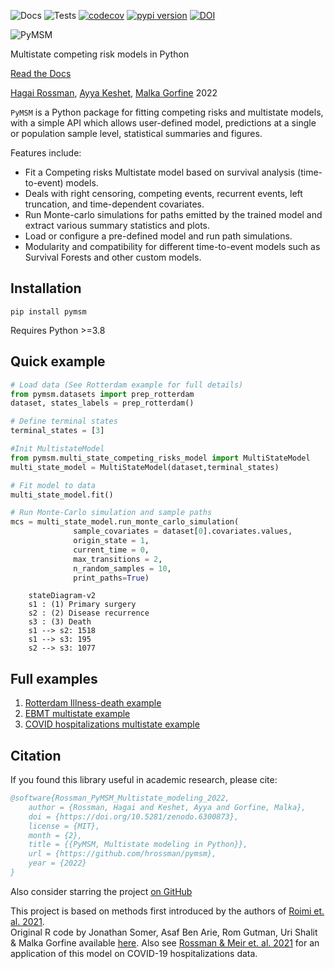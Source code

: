 ![Docs](https://github.com/hrossman/pymsm/actions/workflows/docs.yml/badge.svg)
![Tests](https://github.com/hrossman/pymsm/actions/workflows/tests.yml/badge.svg)
[![codecov](https://codecov.io/gh/hrossman/pymsm/branch/main/graph/badge.svg?token=FG434UHSQ2)](https://codecov.io/gh/hrossman/pymsm)
[![pypi version](https://img.shields.io/pypi/v/pymsm)](https://pypi.org/project/pymsm/)
[![DOI](https://zenodo.org/badge/443028256.svg)](https://zenodo.org/badge/latestdoi/443028256)

![PyMSM](https://github.com/hrossman/pymsm/blob/main/docs/pymsm_icon.svg)  

Multistate competing risk models in Python  
  
[Read the Docs](https://hrossman.github.io/pymsm/)  
  
[Hagai Rossman](https://hrossman.github.io/), [Ayya Keshet](https://github.com/ayya-keshet), [Malka Gorfine](https://www.tau.ac.il/~gorfinem/) 2022


`PyMSM` is a Python package for fitting competing risks and multistate models, with a simple API which allows user-defined model, predictions at a single or population sample level, statistical summaries and figures.  

Features include:

- Fit a Competing risks Multistate model based on survival analysis (time-to-event) models.
- Deals with right censoring, competing events, recurrent events, left truncation, and time-dependent covariates.
- Run Monte-carlo simulations for paths emitted by the trained model and extract various summary statistics and plots.
- Load or configure a pre-defined model and run path simulations.
- Modularity and compatibility for different time-to-event models such as Survival Forests and other custom models.


## Installation

```console
pip install pymsm
```

Requires Python >=3.8

## Quick example

```py linenums="1"
# Load data (See Rotterdam example for full details)
from pymsm.datasets import prep_rotterdam
dataset, states_labels = prep_rotterdam()

# Define terminal states
terminal_states = [3]

#Init MultistateModel
from pymsm.multi_state_competing_risks_model import MultiStateModel
multi_state_model = MultiStateModel(dataset,terminal_states)

# Fit model to data
multi_state_model.fit()

# Run Monte-Carlo simulation and sample paths
mcs = multi_state_model.run_monte_carlo_simulation(
              sample_covariates = dataset[0].covariates.values,
              origin_state = 1,
              current_time = 0,
              max_transitions = 2,
              n_random_samples = 10,
              print_paths=True)
```

```mermaid
    stateDiagram-v2
    s1 : (1) Primary surgery
    s2 : (2) Disease recurrence
    s3 : (3) Death
    s1 --> s2: 1518 
    s1 --> s3: 195 
    s2 --> s3: 1077 
```  


## Full examples
1. [Rotterdam Illness-death example](https://github.com/hrossman/pymsm/blob/main/src/pymsm/examples/Rotterdam_example.ipynb)
2. [EBMT multistate example](https://github.com/hrossman/pymsm/blob/main/src/pymsm/examples/ebmt.ipynb)
3. [COVID hospitalizations multistate example](https://github.com/hrossman/pymsm/blob/main/src/pymsm/examples/COVID_hospitalization_example.ipynb)

  
## Citation

If you found this library useful in academic research, please cite:

```bibtex
@software{Rossman_PyMSM_Multistate_modeling_2022,
    author = {Rossman, Hagai and Keshet, Ayya and Gorfine, Malka},
    doi = {https://doi.org/10.5281/zenodo.6300873},
    license = {MIT},
    month = {2},
    title = {{PyMSM, Multistate modeling in Python}},
    url = {https://github.com/hrossman/pymsm},
    year = {2022}
}
```

Also consider starring the project [on GitHub](https://github.com/hrossman/pymsm)

This project is based on methods first introduced by the authors of [Roimi et. al. 2021](https://academic.oup.com/jamia/article/28/6/1188/6105188).  
 Original R code by Jonathan Somer, Asaf Ben Arie, Rom Gutman, Uri Shalit & Malka Gorfine available [here](https://github.com/JonathanSomer/covid-19-multi-state-model).
 Also see [Rossman & Meir et. al. 2021](https://www.nature.com/articles/s41467-021-22214-z) for an application of this model on COVID-19 hospitalizations data.
